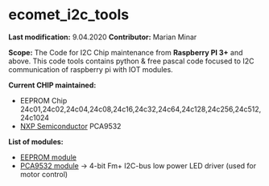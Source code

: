 # ecomet_i2c_tools

**Last modification:** 9.04.2020
**Contributor:** Marian Minar

**Scope:**
The Code for I2C Chip maintenance from **Raspberry PI 3+** and above. This code tools contains python & free pascal code focused to I2C communication of raspberry pi with IOT modules.

**Current CHIP maintained:**
* EEPROM Chip
  24c01,24c02,24c04,24c08,24c16,24c32,24c64,24c128,24c256,24c512,24c1024
* [NXP Semiconductor](https://www.nxp.com/)
  PCA9532


**List of modules:**

* [EEPROM module](i2c_pkg/eeprom_pkg/documentation/eeprom_IIC.md)
* [PCA9532 module](fpc/pca6532/pca6532_IIC.md) -> 4-bit Fm+ I2C-bus low power LED driver (used for motor control)
